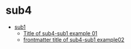 # sub4
<!--- Generate by gomdtoc start --->
  - [sub1](sub1)
     - [Title of sub4-sub1 example 01](sub1/example01.md)
     - [frontmatter title of sub4-sub1 example02](sub1/example02.md)
<!--- Generate by gomdtoc end --->